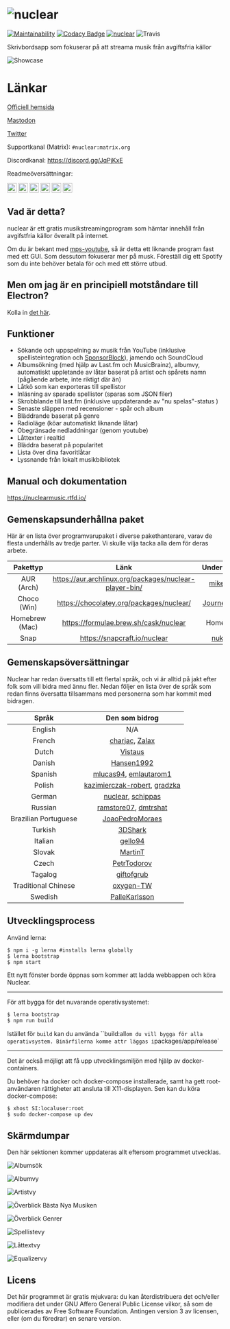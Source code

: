 # ![nuclear](https://i.imgur.com/oT1006i.png) 
[![Maintainability](https://api.codeclimate.com/v1/badges/a15c4888a63c900f6cc1/maintainability)](https://codeclimate.com/github/nukeop/nuclear/maintainability) [![Codacy Badge](https://api.codacy.com/project/badge/Grade/30750586202742279fa8958a12e519ed)](https://www.codacy.com/app/nukeop/nuclear?utm_source=github.com&amp;utm_medium=referral&amp;utm_content=nukeop/nuclear&amp;utm_campaign=Badge_Grade) [![nuclear](https://snapcraft.io//nuclear/badge.svg)](https://snapcraft.io/nuclear) ![Travis](https://api.travis-ci.org/nukeop/nuclear.svg?branch=master)

Skrivbordsapp som fokuserar på att streama musik från avgiftsfria källor

![Showcase](https://i.imgur.com/G9BqIHl.png)

# Länkar

[Officiell hemsida](https://nuclear.js.org)

[Mastodon](https://mstdn.io/@nuclear)

[Twitter](https://twitter.com/nuclear_player)

Supportkanal (Matrix): `#nuclear:matrix.org`

Discordkanal: https://discord.gg/JqPjKxE

Readmeöversättningar:

<kbd>[<img title="Deutsch" alt="Deutsch" src="https://cdn.staticaly.com/gh/hjnilsson/country-flags/master/svg/de.svg" width="22">](docs/README-de.md)</kbd>
<kbd>[<img title="Português" alt="Português" src="https://cdn.staticaly.com/gh/hjnilsson/country-flags/master/svg/br.svg" width="22">](README-ptbr.md)</kbd>
<kbd>[<img title="Svenska" alt="Svenska" src="https://cdn.staticaly.com/gh/hjnilsson/country-flags/master/svg/se.svg" width="22">](README-se.md)</kbd>
<kbd>[<img title="English" alt="English" src="https://cdn.staticaly.com/gh/hjnilsson/country-flags/master/svg/us.svg" width="22">](../README.md)</kbd>
<kbd>[<img title="Hebrew" alt="Hebrew" src="https://cdn.staticaly.com/gh/hjnilsson/country-flags/master/svg/il.svg" width="22">](README-he.md)</kbd>
<kbd>[<img title="Italiano" alt="Italiano" src="https://cdn.staticaly.com/gh/hjnilsson/country-flags/master/svg/it.svg" width="22">](README-it.md)</kbd>

## Vad är detta?
nuclear är ett gratis musikstreamingprogram som hämtar innehåll från avgifstfria källor överallt på internet.

Om du är bekant med [mps-youtube](https://github.com/mps-youtube/mps-youtube), så är detta ett liknande program fast med ett GUI.
Som dessutom fokuserar mer på musk. Föreställ dig  ett Spotify som du inte behöver betala för och med ett större utbud.

## Men om jag är en principiell motståndare till Electron?
Kolla in [det här](docs/electron.md).

## Funktioner

- Sökande och uppspelning av musik från YouTube (inklusive spellisteintegration och [SponsorBlock](https://sponsor.ajay.app/)), jamendo och SoundCloud
- Albumsökning (med hjälp av Last.fm och MusicBrainz), albumvy, automatiskt uppletande av låtar baserat på artist och spårets namn (pågående arbete, inte riktigt där än)
- Låtkö som kan exporteras till spellistor
- Inläsning av sparade spellistor (sparas som JSON filer)
- Skrobblande till last.fm (inklusive uppdaterande av "nu spelas"-status  )
- Senaste släppen med recensioner - spår och album
- Bläddrande baserat på genre
- Radioläge (köar automatiskt liknande låtar)
- Obegränsade nedladdningar (genom youtube)
- Låttexter i realtid
- Bläddra baserat på popularitet
- Lista över dina favoritlåtar
- Lyssnande från lokalt musikbibliotek

## Manual och dokumentation
https://nuclearmusic.rtfd.io/

## Gemenskapsunderhållna paket

Här är en lista över programvarupaket i diverse pakethanterare, varav de flesta underhålls av tredje parter. Vi skulle vilja tacka alla dem för deras arbete.

| Pakettyp   | Länk                                                   | Underhållare                                    |
|:--------------:|:------------------------------------------------------:|:---------------------------------------------:|
| AUR (Arch)     | https://aur.archlinux.org/packages/nuclear-player-bin/ | [mikelpint](https://github.com/mikelpint)     |
| Choco (Win)    | https://chocolatey.org/packages/nuclear/               | [JourneyOver](https://github.com/JourneyOver) |
| Homebrew (Mac) | https://formulae.brew.sh/cask/nuclear                  | Homebrew                                      |
| Snap           | https://snapcraft.io/nuclear                           | [nukeop](https://github.com/nukeop)           | 

## Gemenskapsöversättningar 
Nuclear har redan översatts till ett flertal språk, och vi är alltid på jakt efter folk som vill bidra med ännu fler. Nedan följer en lista över de språk som redan finns översatta tillsammans med personerna som har kommit med bidragen.

| Språk             | Den som bidrog                                                                                          |
|:--------------------:|:----------------------------------------------------------------------------------------------------:|
| English              | N/A                                                                                                  |
| French               | [charjac](https://github.com/charjac), [Zalax](https://github.com/Zalaxx)                            |
| Dutch                | [Vistaus](https://github.com/Vistaus)                                                                |
| Danish               | [Hansen1992](https://github.com/Hansen1992)                                                          |
| Spanish              | [mlucas94](https://github.com/mlucas94), [emlautarom1](https://github.com/emlautarom1)                                                             |
| Polish               | [kazimierczak-robert](https://github.com/kazimierczak-robert), [gradzka](https://github.com/gradzka) |
| German               | [nuclear](https://github.com/nuclear), [schippas](https://github.com/schippas)                                                              |
| Russian              | [ramstore07](https://github.com/ramstore07), [dmtrshat](https://github.com/dmtrshat)                 |
| Brazilian Portuguese | [JoaoPedroMoraes](https://github.com/JoaoPedroMoraes)                                                |
| Turkish              | [3DShark](https://github.com/3DShark)                                                                |
| Italian              | [gello94](https://github.com/gello94)                                                                |
| Slovak               | [MartinT](https://github.com/MartinTuroci)                                                           |
| Czech                | [PetrTodorov](https://github.com/PetrTodorov)                                                        |
| Tagalog                | [giftofgrub](https://github.com/giftofgrub)                                                        |
| Traditional Chinese         | [oxygen-TW](https://github.com/oxygen-TW)                                                     |
| Swedish                             | [PalleKarlsson](https://github.com/PalleKarlsson)                                             |

## Utvecklingsprocess
Använd lerna:
```shell
$ npm i -g lerna #installs lerna globally
$ lerna bootstrap
$ npm start
```

Ett nytt fönster borde öppnas som kommer att ladda webbappen och köra Nuclear.

---
För att bygga för det nuvarande operativsystemet:
```bash
$ lerna bootstrap
$ npm run build
```

Istället för `build` kan du använda ``build:all` om du vill bygga för alla operativsystem. Binärfilerna komme attr läggas i `packages/app/release`

---
Det är också möjligt att få upp utvecklingsmiljön med hjälp av docker-containers.

Du behöver ha docker och docker-compose installerade, samt ha gett root-användaren rättigheter att ansluta till X11-displayen. Sen kan du köra docker-compose:

```shell
$ xhost SI:localuser:root
$ sudo docker-compose up dev
```

## Skärmdumpar
Den här sektionen kommer uppdateras allt eftersom programmet utvecklas.

![Albumsök](https://i.imgur.com/idFVnAF.png)

![Albumvy](https://i.imgur.com/Kvzo3q7.png)

![Artistvy](https://i.imgur.com/imBLYl3.png)

![Överblick Bästa Nya Musiken](https://i.imgur.com/bMDrR4M.png)

![Överblick Genrer](https://i.imgur.com/g0aCmKx.png)

![Spellistevy](https://i.imgur.com/2VMXHDC.png)

![Låttextvy](https://i.imgur.com/7e3DJKJ.png)

![Equalizervy](https://i.imgur.com/WreRL0w.png)

## Licens

Det här programmet är gratis mjukvara: du kan återdistribuera det och/eller modifiera det under GNU Affero General Public License vilkor, så som de publicerades av Free Software Foundation. Antingen version 3 av licensen, eller (om du föredrar) en senare version.
